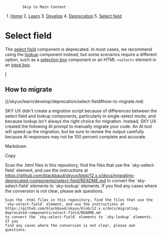             Skip to Main Content

 1.  [Home](/skyux/)
2.  [Learn](/skyux/learn.md)
3.  [Develop](/skyux/learn/develop.md)
4.  [Deprecation](/skyux/learn/develop/deprecation.md)
5.  [Select field](/skyux/learn/develop/deprecation/select-field.md)

Select field
============

The [select field](/skyux/components/select-field.md) component is deprecated. In most cases, we recommend using the [lookup](/skyux/components/lookup.md) component instead, but some scenarios require a different option, such as a [selection box](/skyux/components/selection-box.md) component or an HTML `<select>` element in an [input box](/skyux/components/input-box.md).

[

How to migrate
--------------

](/skyux/learn/develop/deprecation/select-field#how-to-migrate.md)

SKY UX didn't create a migration script because of differences between the select field and lookup components, particularly in single-select mode, and because lookup isn't always the right choice for migration. Instead, SKY UX created the following AI prompt to manually migrate your code. An AI tool will speed up the migration, but be sure to review the output carefully because AI responses may not be 100 percent complete and accurate.

Markdown

Copy

Scan the .html files in this repository, find the files that use the \`sky-select-field\` element, and use the instructions at https://github.com/blackbaud/skyux/blob/12.x.x/docs/migrating-deprecated-components/select-field/README.md to convert the \`sky-select-field\` elements to \`sky-lookup\` elements. If you find any cases where the conversion is not clear, please ask questions.

    Scan the .html files in this repository, find the files that use the
    `sky-select-field` element, and use the instructions at
    https://github.com/blackbaud/skyux/blob/12.x.x/docs/migrating-deprecated-components/select-field/README.md
    to convert the `sky-select-field` elements to `sky-lookup` elements. If you
    find any cases where the conversion is not clear, please ask questions.
